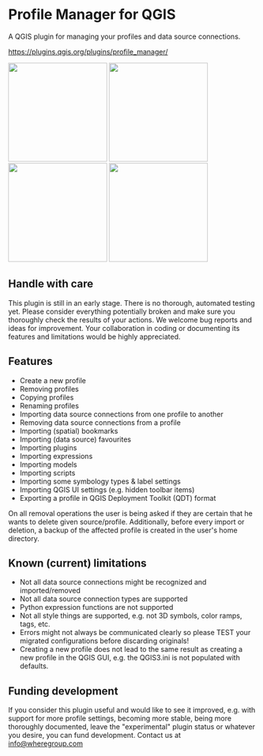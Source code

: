 # Profile Manager for QGIS
A QGIS plugin for managing your profiles and data source connections.

https://plugins.qgis.org/plugins/profile_manager/

<a href="https://github.com/user-attachments/assets/689a9009-1cab-4268-895f-ad73899e60da"><img src="https://github.com/user-attachments/assets/689a9009-1cab-4268-895f-ad73899e60da" width="200"></a>
<a href="https://github.com/user-attachments/assets/a0087fdf-e888-489d-9a6c-6b6ce86ff414"><img src="https://github.com/user-attachments/assets/a0087fdf-e888-489d-9a6c-6b6ce86ff414" width="200"></a>
<a href="https://github.com/user-attachments/assets/7e84611c-2fa3-477c-b65c-55654f48e7d2"><img src="https://github.com/user-attachments/assets/7e84611c-2fa3-477c-b65c-55654f48e7d2" width="200"></a>
<a href="https://github.com/user-attachments/assets/6397396f-667f-46e8-a344-4228e9189a85"><img src="https://github.com/user-attachments/assets/6397396f-667f-46e8-a344-4228e9189a85" width="200"></a>

## Handle with care
This plugin is still in an early stage. There is no thorough, automated testing yet.
Please consider everything potentially broken and make sure you thoroughly check the
results of your actions. We welcome bug reports and ideas for improvement. Your
collaboration in coding or documenting its features and limitations would be highly
appreciated.

## Features
- Create a new profile
- Removing profiles
- Copying profiles
- Renaming profiles
- Importing data source connections from one profile to another
- Removing data source connections from a profile
- Importing (spatial) bookmarks
- Importing (data source) favourites
- Importing plugins
- Importing expressions
- Importing models
- Importing scripts
- Importing some symbology types & label settings
- Importing QGIS UI settings (e.g. hidden toolbar items)
- Exporting a profile in QGIS Deployment Toolkit (QDT) format

On all removal operations the user is being asked if they are certain
that he wants to delete given source/profile.
Additionally, before every import or deletion, a backup of the affected
profile is created in the user's home directory.

## Known (current) limitations
- Not all data source connections might be recognized and imported/removed
- Not all data source connection types are supported
- Python expression functions are not supported
- Not all style things are supported, e.g. not 3D symbols, color ramps,
  tags, etc.
- Errors might not always be communicated clearly so please TEST your
  migrated configurations before discarding originals!
- Creating a new profile does not lead to the same result as creating
  a new profile in the QGIS GUI, e.g. the QGIS3.ini is not populated
  with defaults.

## Funding development
If you consider this plugin useful and would like to see it improved, e.g.
with support for more profile settings, becoming more stable, being more
thoroughly documented, leave the "experimental" plugin status or whatever
you desire, you can fund development. Contact us at info@wheregroup.com
